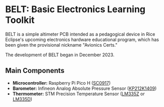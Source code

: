 # BELT: Basic Electronics Learning Toolkit

BELT is a simple altimeter PCB intended as a pedagogical device in Rice Eclipse's upcoming electronics hardware educational program, which has been given the provisional nickname "Avionics Certs." 

The development of BELT began in December 2023.

## Main Components

- **Microcontroller:** Raspberry Pi Pico H ([SC0917](https://www.digikey.com/en/products/detail/raspberry-pi/SC0917/16608257))
- **Barometer:** Infineon Analog Absolute Pressure Sensor ([KP212K1409](https://www.digikey.com/en/products/detail/infineon-technologies/KP212K1409XTMA1/13582301))
- **Thermometer:** STM Precision Temperature Sensor ([LM335Z](https://www.digikey.com/en/products/detail/stmicroelectronics/LM335Z/591686) or [LM335D](https://www.digikey.com/en/products/detail/stmicroelectronics/LM335DT/591685))
